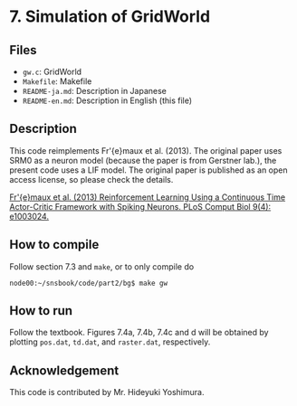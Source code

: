 # 7. Simulation of GridWorld

## Files
- `gw.c`: GridWorld
- `Makefile`: Makefile
- `README-ja.md`: Description in Japanese
- `README-en.md`: Description in English (this file)

## Description
This code reimplements Fr\'{e}maux et al. (2013). The original paper uses SRM0 as a neuron model (because the paper
is from Gerstner lab.), the present code uses a LIF model. The original paper is published as an open access license,
so please check the details.

[Fr\'{e}maux et al. (2013) Reinforcement Learning Using a Continuous Time Actor-Critic Framework with Spiking Neurons. PLoS Comput Biol 9(4): e1003024.](https://journals.plos.org/ploscompbiol/article?id=10.1371/journal.pcbi.1003024)

## How to compile
Follow section 7.3 and `make`, or to only compile do
```
node00:~/snsbook/code/part2/bg$ make gw
```

## How to run
Follow the textbook. Figures 7.4a, 7.4b, 7.4c and d will be obtained by plotting
`pos.dat`, `td.dat`, and `raster.dat`, respectively.

## Acknowledgement
This code is contributed by Mr. Hideyuki Yoshimura.

